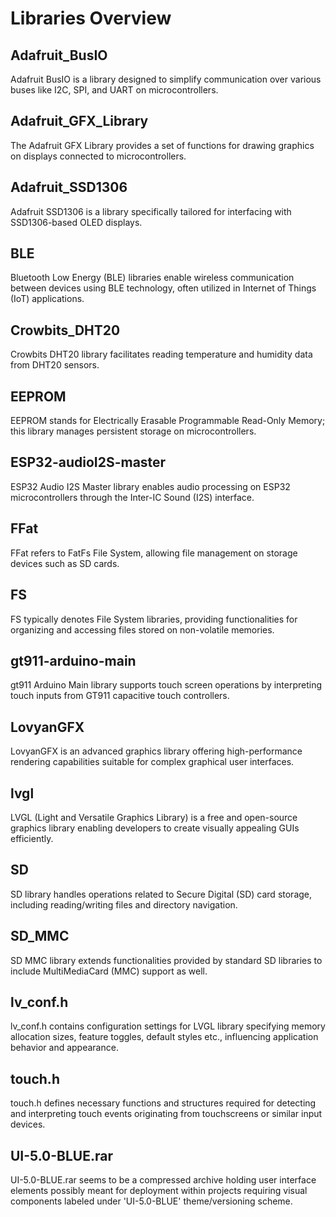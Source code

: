 # Libraries Overview

## Adafruit_BusIO
Adafruit BusIO is a library designed to simplify communication over various buses like I2C, SPI, and UART on microcontrollers.

## Adafruit_GFX_Library
The Adafruit GFX Library provides a set of functions for drawing graphics on displays connected to microcontrollers.

## Adafruit_SSD1306
Adafruit SSD1306 is a library specifically tailored for interfacing with SSD1306-based OLED displays.

## BLE
Bluetooth Low Energy (BLE) libraries enable wireless communication between devices using BLE technology, often utilized in Internet of Things (IoT) applications.

## Crowbits_DHT20
Crowbits DHT20 library facilitates reading temperature and humidity data from DHT20 sensors.

## EEPROM
EEPROM stands for Electrically Erasable Programmable Read-Only Memory; this library manages persistent storage on microcontrollers.

## ESP32-audioI2S-master
ESP32 Audio I2S Master library enables audio processing on ESP32 microcontrollers through the Inter-IC Sound (I2S) interface.

## FFat
FFat refers to FatFs File System, allowing file management on storage devices such as SD cards.

## FS
FS typically denotes File System libraries, providing functionalities for organizing and accessing files stored on non-volatile memories.

## gt911-arduino-main
gt911 Arduino Main library supports touch screen operations by interpreting touch inputs from GT911 capacitive touch controllers.

## LovyanGFX
LovyanGFX is an advanced graphics library offering high-performance rendering capabilities suitable for complex graphical user interfaces.

## lvgl
LVGL (Light and Versatile Graphics Library) is a free and open-source graphics library enabling developers to create visually appealing GUIs efficiently.

## SD
SD library handles operations related to Secure Digital (SD) card storage, including reading/writing files and directory navigation.

## SD_MMC
SD MMC library extends functionalities provided by standard SD libraries to include MultiMediaCard (MMC) support as well.

## lv_conf.h
lv_conf.h contains configuration settings for LVGL library specifying memory allocation sizes, feature toggles, default styles etc., influencing application behavior and appearance.

## touch.h
touch.h defines necessary functions and structures required for detecting and interpreting touch events originating from touchscreens or similar input devices.

## UI-5.0-BLUE.rar
UI-5.0-BLUE.rar seems to be a compressed archive holding user interface elements possibly meant for deployment within projects requiring visual components labeled under 'UI-5.0-BLUE' theme/versioning scheme.